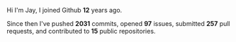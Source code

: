 Hi I'm Jay, I joined Github **12** years ago.

Since then I've pushed **2031** commits, opened **97** issues, submitted **257** pull requests, and contributed to **15** public repositories.
